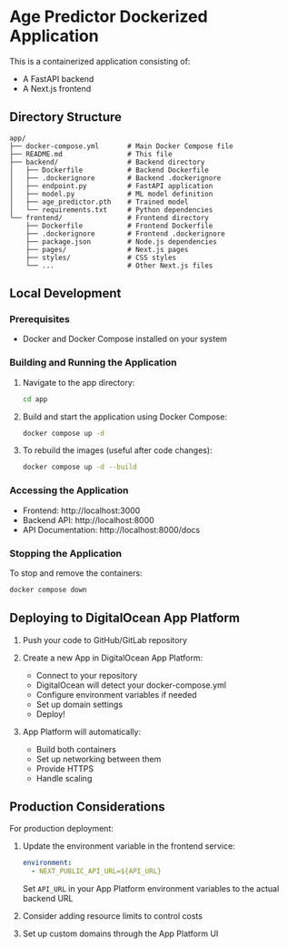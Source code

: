 # Age Predictor Dockerized Application

This is a containerized application consisting of:

- A FastAPI backend
- A Next.js frontend

## Directory Structure

```
app/
├── docker-compose.yml       # Main Docker Compose file
├── README.md                # This file
├── backend/                 # Backend directory
│   ├── Dockerfile           # Backend Dockerfile
│   ├── .dockerignore        # Backend .dockerignore
│   ├── endpoint.py          # FastAPI application
│   ├── model.py             # ML model definition
│   ├── age_predictor.pth    # Trained model
│   └── requirements.txt     # Python dependencies
└── frontend/                # Frontend directory
    ├── Dockerfile           # Frontend Dockerfile
    ├── .dockerignore        # Frontend .dockerignore
    ├── package.json         # Node.js dependencies
    ├── pages/               # Next.js pages
    ├── styles/              # CSS styles
    └── ...                  # Other Next.js files
```

## Local Development

### Prerequisites

- Docker and Docker Compose installed on your system

### Building and Running the Application

1. Navigate to the app directory:

   ```bash
   cd app
   ```

2. Build and start the application using Docker Compose:

   ```bash
   docker compose up -d
   ```

3. To rebuild the images (useful after code changes):
   ```bash
   docker compose up -d --build
   ```

### Accessing the Application

- Frontend: http://localhost:3000
- Backend API: http://localhost:8000
- API Documentation: http://localhost:8000/docs

### Stopping the Application

To stop and remove the containers:

```bash
docker compose down
```

## Deploying to DigitalOcean App Platform

1. Push your code to GitHub/GitLab repository

2. Create a new App in DigitalOcean App Platform:

   - Connect to your repository
   - DigitalOcean will detect your docker-compose.yml
   - Configure environment variables if needed
   - Set up domain settings
   - Deploy!

3. App Platform will automatically:
   - Build both containers
   - Set up networking between them
   - Provide HTTPS
   - Handle scaling

## Production Considerations

For production deployment:

1. Update the environment variable in the frontend service:

   ```yaml
   environment:
     - NEXT_PUBLIC_API_URL=${API_URL}
   ```

   Set `API_URL` in your App Platform environment variables to the actual backend URL

2. Consider adding resource limits to control costs

3. Set up custom domains through the App Platform UI
